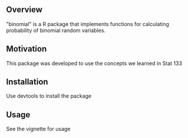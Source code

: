 ## Overview
"binomial" is a R package that implements functions for calculating probability of binomial random variables.

## Motivation
This package was developed to use the concepts we learned in Stat 133

## Installation
Use devtools to install the package

## Usage
See the vignette for usage
